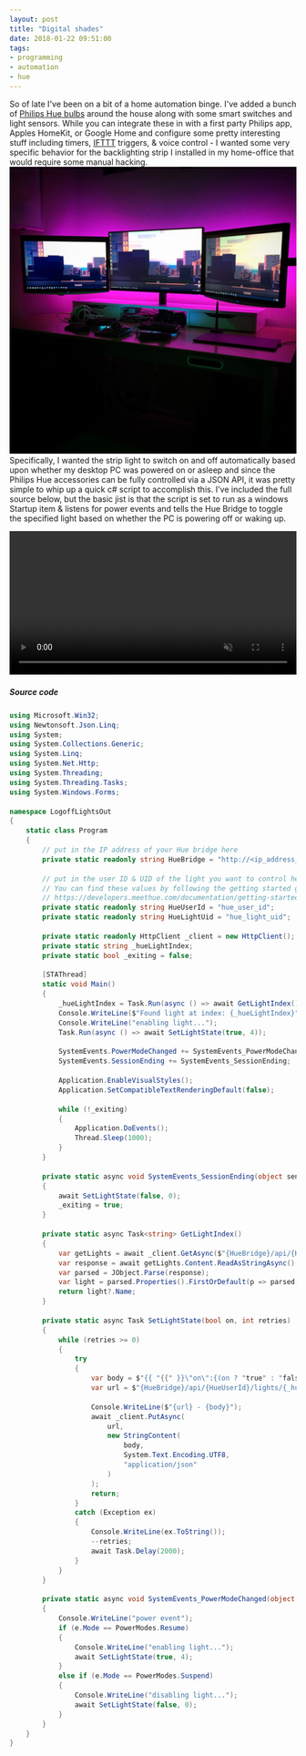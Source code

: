 ```yaml
---
layout: post
title: "Digital shades"
date: 2018-01-22 09:51:00
tags:
- programming
- automation
- hue
---
```


So of late I've been on a bit of a home automation binge. I've added a bunch of [Philips Hue bulbs](https://www2.meethue.com) around the house along with some smart switches and light sensors. While you can integrate these in with a first party Philips app, Apples HomeKit, or Google Home and configure some pretty interesting stuff including timers, [IFTTT](https://ifttt.com/) triggers, & voice control - I wanted some very specific behavior for the backlighting strip I installed in my home-office that would require some manual hacking.
![Lights on, Lights off](/assets/images/projects/lights-out.jpg)
Specifically, I wanted the strip light to switch on and off automatically based upon whether my desktop PC was powered on or asleep and since the Philips Hue accessories can be fully controlled via a JSON API, it was pretty simple to whip up a quick c# script to accomplish this. I've included the full source below, but the basic jist is that the script is set to run as a windows Startup item & listens for power events and tells the Hue Bridge to toggle the specified light based on whether the PC is powering off or waking up.

<video src="/assets/images/projects/light-toggle.mp4" style="width:100%" muted autoplay loop></video>

##### Source code
```csharp
using Microsoft.Win32;
using Newtonsoft.Json.Linq;
using System;
using System.Collections.Generic;
using System.Linq;
using System.Net.Http;
using System.Threading;
using System.Threading.Tasks;
using System.Windows.Forms;

namespace LogoffLightsOut
{
    static class Program
    {
        // put in the IP address of your Hue bridge here
        private static readonly string HueBridge = "http://<ip_address_of_hue_bridge";

        // put in the user ID & UID of the light you want to control here
        // You can find these values by following the getting started guide here
        // https://developers.meethue.com/documentation/getting-started
        private static readonly string HueUserId = "hue_user_id";
        private static readonly string HueLightUid = "hue_light_uid";

        private static readonly HttpClient _client = new HttpClient();
        private static string _hueLightIndex;
        private static bool _exiting = false;

        [STAThread]
        static void Main()
        {
            _hueLightIndex = Task.Run(async () => await GetLightIndex()).Result;
            Console.WriteLine($"Found light at index: {_hueLightIndex}");
            Console.WriteLine("enabling light...");
            Task.Run(async () => await SetLightState(true, 4));

            SystemEvents.PowerModeChanged += SystemEvents_PowerModeChanged;
            SystemEvents.SessionEnding += SystemEvents_SessionEnding;

            Application.EnableVisualStyles();
            Application.SetCompatibleTextRenderingDefault(false);

            while (!_exiting)
            {
                Application.DoEvents();
                Thread.Sleep(1000);
            }
        }

        private static async void SystemEvents_SessionEnding(object sender, SessionEndingEventArgs e)
        {
            await SetLightState(false, 0);
            _exiting = true;
        }

        private static async Task<string> GetLightIndex()
        {
            var getLights = await _client.GetAsync($"{HueBridge}/api/{HueUserId}/lights");
            var response = await getLights.Content.ReadAsStringAsync();
            var parsed = JObject.Parse(response);
            var light = parsed.Properties().FirstOrDefault(p => parsed[p.Name]["uniqueid"].Value<string>() == HueLightUid);
            return light?.Name;
        }

        private static async Task SetLightState(bool on, int retries)
        {
            while (retries >= 0)
            {
                try
                {
                    var body = $"{{ "{{" }}\"on\":{(on ? "true" : "false")}}}";
                    var url = $"{HueBridge}/api/{HueUserId}/lights/{_hueLightIndex}/state";

                    Console.WriteLine($"{url} - {body}");
                    await _client.PutAsync(
                        url,
                        new StringContent(
                            body,
                            System.Text.Encoding.UTF8,
                            "application/json"
                        )
                    );
                    return;
                }
                catch (Exception ex)
                {
                    Console.WriteLine(ex.ToString());
                    --retries;
                    await Task.Delay(2000);
                }
            }
        }

        private static async void SystemEvents_PowerModeChanged(object sender, PowerModeChangedEventArgs e)
        {
            Console.WriteLine("power event");
            if (e.Mode == PowerModes.Resume)
            {
                Console.WriteLine("enabling light...");
                await SetLightState(true, 4);
            }
            else if (e.Mode == PowerModes.Suspend)
            {
                Console.WriteLine("disabling light...");
                await SetLightState(false, 0);
            }
        }
    }
}
```
